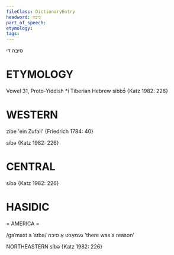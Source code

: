 ```yaml
---
fileClass: DictionaryEntry
headword: סיבה
part_of_speech: 
etymology: 
tags: 
---
```

סיבה
די

ETYMOLOGY
===========
Vowel 31, Proto-Yiddish *i
Tiberian Hebrew sibbɔ̄́
{Katz 1982: 226}

WESTERN
========

zibe 'ein Zufall' {Friedrich 1784: 40}

síbə {Katz 1982: 226}

CENTRAL
========

síbə {Katz 1982: 226}

HASIDIC
=======
= AMERICA = 

/gəˈmaxt a ˈsɪbə/ געמאַכט אַ סיבה 'there was a reason'

NORTHEASTERN
síbə {Katz 1982: 226}